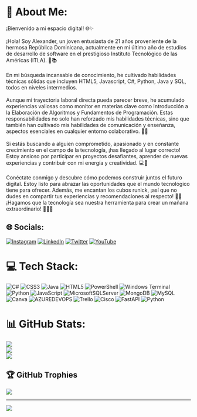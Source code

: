 # 💫 About Me:
¡Bienvenido a mi espacio digital! 🌐✨<br><br>¡Hola! Soy Alexander, un joven entusiasta de 21 años proveniente de la hermosa República Dominicana, actualmente en mi último año de estudios de desarrollo de software en el prestigioso Instituto Tecnológico de las Américas (ITLA). 🚀📚<br><br>En mi búsqueda incansable de conocimiento, he cultivado habilidades técnicas sólidas que incluyen HTML5, Javascript, C#, Python, Java y SQL, todos en niveles intermedios. <br><br>Aunque mi trayectoria laboral directa pueda parecer breve, he acumulado experiencias valiosas como monitor en materias clave como Introducción a la Elaboración de Algoritmos y Fundamentos de Programación. Estas responsabilidades no solo han reforzado mis habilidades técnicas, sino que también han cultivado mis habilidades de comunicación y enseñanza, aspectos esenciales en cualquier entorno colaborativo. 🤝💬<br><br>Si estás buscando a alguien comprometido, apasionado y en constante crecimiento en el campo de la tecnología, ¡has llegado al lugar correcto! Estoy ansioso por participar en proyectos desafiantes, aprender de nuevas experiencias y contribuir con mi energía y creatividad. 💻🌈<br><br>Conéctate conmigo y descubre cómo podemos construir juntos el futuro digital. Estoy listo para abrazar las oportunidades que el mundo tecnológico tiene para ofrecer. Además, me encantan los cubos runick, ¡así que no dudes en compartir tus experiencias y recomendaciones al respecto! 🤩🎲 ¡Hagamos que la tecnología sea nuestra herramienta para crear un mañana extraordinario! 🚀👨‍💻


## 🌐 Socials:
[![Instagram](https://img.shields.io/badge/Instagram-%23E4405F.svg?logo=Instagram&logoColor=white)](https://instagram.com/g_campusano_) [![LinkedIn](https://img.shields.io/badge/LinkedIn-%230077B5.svg?logo=linkedin&logoColor=white)](https://www.linkedin.com/in/gary-alexander-campusano-paredes-87a28724a/) [![Twitter](https://img.shields.io/badge/Twitter-%231DA1F2.svg?logo=Twitter&logoColor=white)](https://twitter.com/G_Campusano_) [![YouTube](https://img.shields.io/badge/YouTube-%23FF0000.svg?logo=YouTube&logoColor=white)](https://www.youtube.com/@g_campusano4180/featured) 

# 💻 Tech Stack:
![C#](https://img.shields.io/badge/c%23-%23239120.svg?style=for-the-badge&logo=csharp&logoColor=white) ![CSS3](https://img.shields.io/badge/css3-%231572B6.svg?style=for-the-badge&logo=css3&logoColor=white) ![Java](https://img.shields.io/badge/java-%23ED8B00.svg?style=for-the-badge&logo=openjdk&logoColor=white) ![HTML5](https://img.shields.io/badge/html5-%23E34F26.svg?style=for-the-badge&logo=html5&logoColor=white) ![PowerShell](https://img.shields.io/badge/PowerShell-%235391FE.svg?style=for-the-badge&logo=powershell&logoColor=white) ![Windows Terminal](https://img.shields.io/badge/Windows%20Terminal-%234D4D4D.svg?style=for-the-badge&logo=windows-terminal&logoColor=white) ![Python](https://img.shields.io/badge/python-3670A0?style=for-the-badge&logo=python&logoColor=ffdd54) ![JavaScript](https://img.shields.io/badge/javascript-%23323330.svg?style=for-the-badge&logo=javascript&logoColor=%23F7DF1E) ![MicrosoftSQLServer](https://img.shields.io/badge/Microsoft%20SQL%20Server-CC2927?style=for-the-badge&logo=microsoft%20sql%20server&logoColor=white) ![MongoDB](https://img.shields.io/badge/MongoDB-%234ea94b.svg?style=for-the-badge&logo=mongodb&logoColor=white) ![MySQL](https://img.shields.io/badge/mysql-%2300000f.svg?style=for-the-badge&logo=mysql&logoColor=white) ![Canva](https://img.shields.io/badge/Canva-%2300C4CC.svg?style=for-the-badge&logo=Canva&logoColor=white) ![AZUREDEVOPS](https://img.shields.io/badge/azuredevops-0078D7.svg?style=for-the-badge&logo=azuredevops&logoColor=white&color=%230078D7) ![Trello](https://img.shields.io/badge/Trello-%23026AA7.svg?style=for-the-badge&logo=Trello&logoColor=white) ![Cisco](https://img.shields.io/badge/cisco-%23049fd9.svg?style=for-the-badge&logo=cisco&logoColor=black) ![FastAPI](https://img.shields.io/badge/FastAPI-005571?style=for-the-badge&logo=fastapi) ![Python](https://img.shields.io/badge/python-3670A0?style=for-the-badge&logo=python&logoColor=ffdd54)
# 📊 GitHub Stats:
![](https://github-readme-stats.vercel.app/api?username=Alexander&theme=react&hide_border=false&include_all_commits=true&count_private=true)<br/>
![](https://github-readme-streak-stats.herokuapp.com/?user=Alexander&theme=react&hide_border=false)<br/>
![](https://github-readme-stats.vercel.app/api/top-langs/?username=Alexander&theme=react&hide_border=false&include_all_commits=true&count_private=true&layout=compact)

## 🏆 GitHub Trophies
![](https://github-profile-trophy.vercel.app/?username=Alexander&theme=radical&no-frame=false&no-bg=true&margin-w=4)

---
[![](https://visitcount.itsvg.in/api?id=Alexander&icon=0&color=0)](https://visitcount.itsvg.in)

<!-- Proudly created with GPRM ( https://gprm.itsvg.in ) -->
